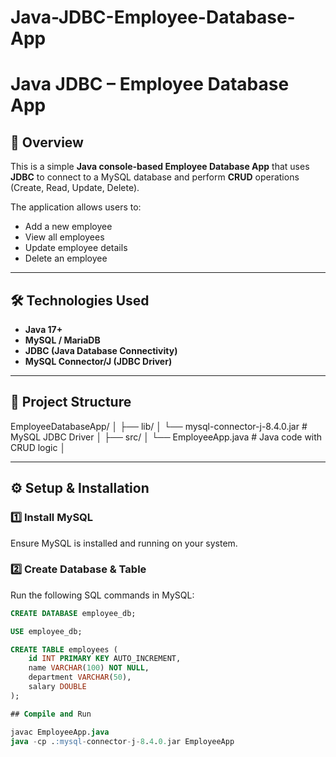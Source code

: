 # Java-JDBC-Employee-Database-App

# Java JDBC – Employee Database App

## 📌 Overview
This is a simple **Java console-based Employee Database App** that uses **JDBC** to connect to a MySQL database and perform **CRUD** operations (Create, Read, Update, Delete).

The application allows users to:
- Add a new employee
- View all employees
- Update employee details
- Delete an employee

---

## 🛠️ Technologies Used
- **Java 17+**
- **MySQL / MariaDB**
- **JDBC (Java Database Connectivity)**
- **MySQL Connector/J (JDBC Driver)**

---

## 📂 Project Structure

EmployeeDatabaseApp/
│
├── lib/
│   └── mysql-connector-j-8.4.0.jar      # MySQL JDBC Driver
│
├── src/
│   └── EmployeeApp.java                 # Java code with CRUD logic
│


---

## ⚙️ Setup & Installation

### 1️⃣ Install MySQL
Ensure MySQL is installed and running on your system.

### 2️⃣ Create Database & Table
Run the following SQL commands in MySQL:
```sql
CREATE DATABASE employee_db;

USE employee_db;

CREATE TABLE employees (
    id INT PRIMARY KEY AUTO_INCREMENT,
    name VARCHAR(100) NOT NULL,
    department VARCHAR(50),
    salary DOUBLE
);

## Compile and Run

javac EmployeeApp.java
java -cp .:mysql-connector-j-8.4.0.jar EmployeeApp

